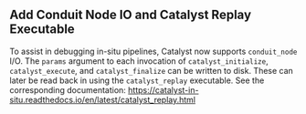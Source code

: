 ## Add Conduit Node IO and Catalyst Replay Executable ##

To assist in debugging in-situ pipelines, Catalyst now
supports `conduit_node` I/O. The `params` argument to each invocation of
`catalyst_initialize`, `catalyst_execute`, and `catalyst_finalize` can be
written to disk. These can later be read back in using the `catalyst_replay`
executable. See the corresponding documentation:
https://catalyst-in-situ.readthedocs.io/en/latest/catalyst_replay.html
